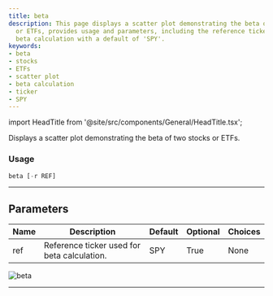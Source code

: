 ```yaml
---
title: beta
description: This page displays a scatter plot demonstrating the beta of two stocks
  or ETFs, provides usage and parameters, including the reference ticker used for
  beta calculation with a default of 'SPY'.
keywords:
- beta
- stocks
- ETFs
- scatter plot
- beta calculation
- ticker
- SPY
---
```


import HeadTitle from '@site/src/components/General/HeadTitle.tsx';

<HeadTitle title="stocks/qa/beta - Reference | OpenBB Terminal Docs" />

Displays a scatter plot demonstrating the beta of two stocks or ETFs.

### Usage

```python
beta [-r REF]
```

---

## Parameters

| Name | Description | Default | Optional | Choices |
| ---- | ----------- | ------- | -------- | ------- |
| ref | Reference ticker used for beta calculation. | SPY | True | None |

![beta](https://user-images.githubusercontent.com/62662248/180587175-5e548915-0d3e-44cf-bbff-3655d51e1d64.png)

---
